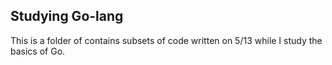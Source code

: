 ## Studying Go-lang

This is a folder of contains subsets of code written on 5/13 while I study the basics of Go.